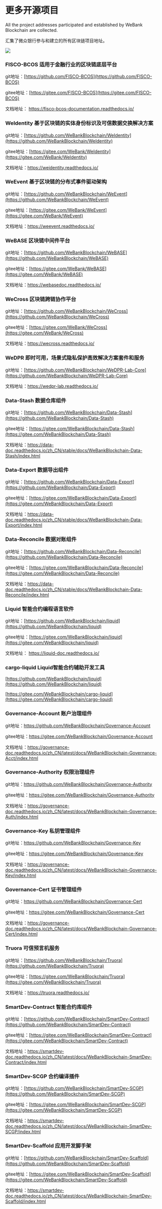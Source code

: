 # 更多开源项目 
All the project addresses participated and established by WeBank Blockchain are collected.

汇集了微众银行参与和建立的所有区块链项目地址。

![](../../images/More/overview_blockchain.png)


### FISCO-BCOS 适用于金融行业的区块链底层平台

git地址：[https://github.com/FISCO-BCOS](https://github.com/FISCO-BCOS)

gitee地址：[https://gitee.com/FISCO-BCOS](https://gitee.com/FISCO-BCOS)

文档地址： https://fisco-bcos-documentation.readthedocs.io/ 

### WeIdentity 基于区块链的实体身份标识及可信数据交换解决方案

git地址：[https://github.com/WeBankBlockchain/WeIdentity](https://github.com/WeBankBlockchain/WeIdentity)

gitee地址：[https://gitee.com/WeBank/WeIdentity](https://gitee.com/WeBank/WeIdentity)

文档地址：https://weidentity.readthedocs.io/

### WeEvent 基于区块链的分布式事件驱动架构

git地址：[https://github.com/WeBankBlockchain/WeEvent](https://github.com/WeBankBlockchain/WeEvent)

gitee地址：[https://gitee.com/WeBank/WeEvent](https://gitee.com/WeBank/WeEvent)

文档地址：https://weevent.readthedocs.io/

### WeBASE 区块链中间件平台

git地址：[https://github.com/WeBankBlockchain/WeBASE](https://github.com/WeBankBlockchain/WeBASE)

gitee地址：[https://gitee.com/WeBank/WeBASE](https://gitee.com/WeBank/WeBASE)

文档地址：https://webasedoc.readthedocs.io/ 

### WeCross 区块链跨链协作平台

git地址：[https://github.com/WeBankBlockchain/WeCross](https://github.com/WeBankBlockchain/WeCross)

gitee地址：[https://gitee.com/WeBank/WeCross](https://gitee.com/WeBank/WeCross)

文档地址：https://wecross.readthedocs.io/ 

### WeDPR 即时可用，场景式隐私保护高效解决方案套件和服务

git地址：[https://github.com/WeBankBlockchain/WeDPR-Lab-Core](https://github.com/WeBankBlockchain/WeDPR-Lab-Core)

文档地址：https://wedpr-lab.readthedocs.io/ 

### Data-Stash 数据仓库组件

git地址：[https://github.com/WeBankBlockchain/Data-Stash](https://github.com/WeBankBlockchain/Data-Stash)

gitee地址：[https://gitee.com/WeBankBlockchain/Data-Stash](https://gitee.com/WeBankBlockchain/Data-Stash)

文档地址：https://data-doc.readthedocs.io/zh_CN/stable/docs/WeBankBlockchain-Data-Stash/index.html

### Data-Export 数据导出组件

git地址：[https://github.com/WeBankBlockchain/Data-Export](https://github.com/WeBankBlockchain/Data-Export)

gitee地址：[https://gitee.com/WeBankBlockchain/Data-Export](https://gitee.com/WeBankBlockchain/Data-Export)

文档地址：https://data-doc.readthedocs.io/zh_CN/stable/docs/WeBankBlockchain-Data-Export/index.html

### Data-Reconcile 数据对账组件

git地址：[https://github.com/WeBankBlockchain/Data-Reconcile](https://github.com/WeBankBlockchain/Data-Reconcile)

gitee地址：[https://gitee.com/WeBankBlockchain/Data-Reconcile](https://gitee.com/WeBankBlockchain/Data-Reconcile)

文档地址：https://data-doc.readthedocs.io/zh_CN/stable/docs/WeBankBlockchain-Data-Reconcile/index.html


### Liquid 智能合约编程语言软件

git地址：[https://github.com/WeBankBlockchain/liquid](https://github.com/WeBankBlockchain/liquid)

gitee地址：[https://gitee.com/WeBankBlockchain/liquid](https://gitee.com/WeBankBlockchain/liquid)

文档地址： https://liquid-doc.readthedocs.io/

### cargo-liquid Liquid智能合约辅助开发工具

[https://github.com/WeBankBlockchain/liquid](https://github.com/WeBankBlockchain/liquid)

[https://gitee.com/WeBankBlockchain/cargo-liquid](https://gitee.com/WeBankBlockchain/cargo-liquid)


### Governance-Account 账户治理组件

git地址：https://github.com/WeBankBlockchain/Governance-Account

gitee地址：https://gitee.com/WeBankBlockchain/Governance-Account

文档地址：https://governance-doc.readthedocs.io/zh_CN/latest/docs/WeBankBlockchain-Governance-Acct/index.html

### Governance-Authority 权限治理组件

git地址：https://github.com/WeBankBlockchain/Governance-Authority

gitee地址：https://gitee.com/WeBankBlockchain/Governance-Authority

文档地址：https://governance-doc.readthedocs.io/zh_CN/latest/docs/WeBankBlockchain-Governance-Auth/index.html

### Governance-Key 私钥管理组件

git地址：https://github.com/WeBankBlockchain/Governance-Key

gitee地址：https://gitee.com/WeBankBlockchain/Governance-Key

文档地址：https://governance-doc.readthedocs.io/zh_CN/latest/docs/WeBankBlockchain-Governance-Key/index.html

### Governance-Cert 证书管理组件

git地址：https://github.com/WeBankBlockchain/Governance-Cert

gitee地址：https://gitee.com/WeBankBlockchain/Governance-Cert

文档地址：https://governance-doc.readthedocs.io/zh_CN/latest/docs/WeBankBlockchain-Governance-Cert/index.html


### Truora 可信预言机服务

git地址：[https://github.com/WeBankBlockchain/Truora](https://github.com/WeBankBlockchain/Truora)

gitee地址：[https://gitee.com/WeBankBlockchain/Truora](https://gitee.com/WeBankBlockchain/Truora)

文档地址：https://truora.readthedocs.io/

### SmartDev-Contract  智能合约库组件
git地址：[https://github.com/WeBankBlockchain/SmartDev-Contract](https://github.com/WeBankBlockchain/SmartDev-Contract)

gitee地址：[https://gitee.com/WeBankBlockchain/SmartDev-Contract](https://gitee.com/WeBankBlockchain/SmartDev-Contract)

文档地址：https://smartdev-doc.readthedocs.io/zh_CN/latest/docs/WeBankBlockchain-SmartDev-Contract/index.html

### SmartDev-SCGP  合约编译插件
git地址：[https://github.com/WeBankBlockchain/SmartDev-SCGP](https://github.com/WeBankBlockchain/SmartDev-SCGP)

gitee地址：[https://gitee.com/WeBankBlockchain/SmartDev-SCGP](https://gitee.com/WeBankBlockchain/SmartDev-SCGP)

文档地址：https://smartdev-doc.readthedocs.io/zh_CN/latest/docs/WeBankBlockchain-SmartDev-SCGP/index.html


### SmartDev-Scaffold  应用开发脚手架
git地址：[https://github.com/WeBankBlockchain/SmartDev-Scaffold](https://github.com/WeBankBlockchain/SmartDev-Scaffold)

gitee地址：[https://gitee.com/WeBankBlockchain/SmartDev-Scaffold](https://gitee.com/WeBankBlockchain/SmartDev-Scaffold)

文档地址：https://smartdev-doc.readthedocs.io/zh_CN/latest/docs/WeBankBlockchain-SmartDev-Scaffold/index.html

